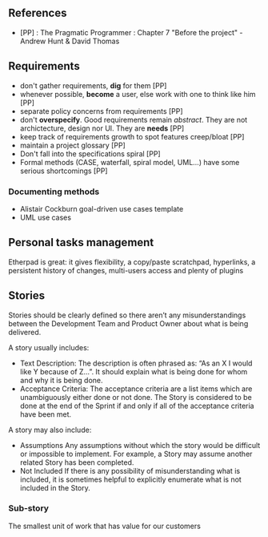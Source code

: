 ## References
- [PP] : The Pragmatic Programmer : Chapter 7 "Before the project" - Andrew Hunt & David Thomas

## Requirements
- don't gather requirements, **dig** for them [PP]
- whenever possible, **become** a user, else work with one to think like him [PP]
- separate policy concerns from requirements [PP]
- don't **overspecify**. Good requirements remain _abstract_. They are not archictecture, design nor UI. They are **needs** [PP]
- keep track of requirements growth to spot features creep/bloat [PP]
- maintain a project glossary [PP]
- Don't fall into the specifications spiral [PP]
- Formal methods (CASE, waterfall, spiral model, UML...) have some serious shortcomings [PP]

### Documenting methods
- Alistair Cockburn goal-driven use cases template
- UML use cases

## Personal tasks management
Etherpad is great: it gives flexibility, a copy/paste scratchpad, hyperlinks, a persistent history of changes, multi-users access and plenty of plugins

## Stories
Stories should be clearly defined so there aren’t any misunderstandings between the Development Team and Product Owner about what is being delivered.

A story usually includes:
- Text Description:
The description is often phrased as: “As an X I would like Y because of Z…”. It should explain what is being done for whom and why it is being done.
- Acceptance Criteria:
The acceptance criteria are a list items which are unambiguously either done or not done. The Story is considered to be done at the end of the Sprint if and only if all of the acceptance criteria have been met.

A story may also include:
- Assumptions
Any assumptions without which the story would be difficult or impossible to implement. For example, a Story may assume another related Story has been completed.
- Not Included
If there is any possibility of misunderstanding what is included, it is sometimes helpful to explicitly enumerate what is not included in the Story.

### Sub-story
The smallest unit of work that has value for our customers
